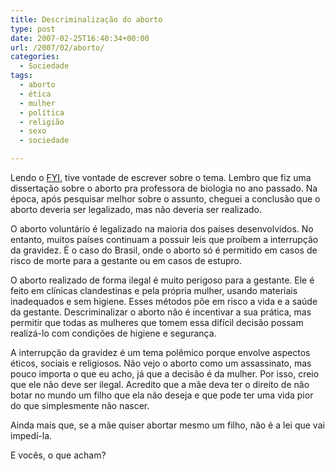 ```yaml
---
title: Descriminalização do aborto
type: post
date: 2007-02-25T16:40:34+00:00
url: /2007/02/aborto/
categories:
  - Sociedade
tags:
  - aborto
  - ética
  - mulher
  - política
  - religião
  - sexo
  - sociedade

---
```


Lendo o [FYI][1], tive vontade de escrever sobre o tema. Lembro que fiz uma dissertação sobre o aborto pra professora de biologia no ano passado. Na época, após pesquisar melhor sobre o assunto, cheguei a conclusão que o aborto deveria ser legalizado, mas não deveria ser realizado.

O aborto voluntário é legalizado na maioria dos países desenvolvidos. No entanto, muitos países continuam a possuir leis que proíbem a interrupção da gravidez. É o caso do Brasil, onde o aborto só é permitido em casos de risco de morte para a gestante ou em casos de estupro.

O aborto realizado de forma ilegal é muito perigoso para a gestante. Ele é feito em clínicas clandestinas e pela própria mulher, usando materiais inadequados e sem higiene. Esses métodos põe em risco a vida e a saúde da gestante. Descriminalizar o aborto não é incentivar a sua prática, mas permitir que todas as mulheres que tomem essa difícil decisão possam realizá-lo com condições de higiene e segurança.

A interrupção da gravidez é um tema polêmico porque envolve aspectos éticos, sociais e religiosos. Não vejo o aborto como um assassinato, mas pouco importa o que eu acho, já que a decisão é da mulher. Por isso, creio que ele não deve ser ilegal. Acredito que a mãe deva ter o direito de não botar no mundo um filho que ela não deseja e que pode ter uma vida pior do que simplesmente não nascer.

Ainda mais que, se a mãe quiser abortar mesmo um filho, não é a lei que vai impedí-la.

E vocês, o que acham?

 [1]: http://fyiblog.blogspot.com/2007/02/is-this-really-matter-of-choice.html

